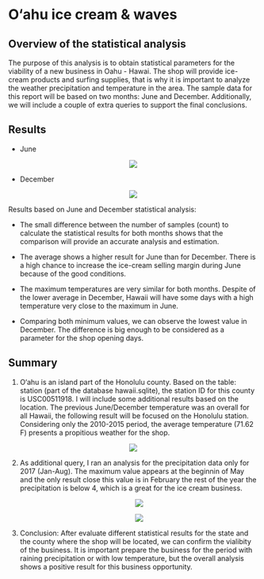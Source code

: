 # O‘ahu ice cream & waves

## Overview of the statistical analysis
The purpose of this analysis is to obtain statistical parameters for the viability of a new business in Oahu - Hawai. The shop will provide ice-cream products and surfing supplies, that is why it is important to analyze the weather precipitation and temperature in the area. The sample data for this report will be based on two months: June and December. Additionally, we will include a couple of extra queries to support the final conclusions.

## Results

- June

<p align="center"><img src="https://user-images.githubusercontent.com/88695570/137837433-cb9a276b-c15f-4f6e-970c-55a1a5e56300.png">

- December

<p align="center"><img src="https://user-images.githubusercontent.com/88695570/137837478-3f038657-6e59-4f06-9fde-7e5729eadcfe.png">

Results based on June and December statistical analysis:

- The small difference between the number of samples (count) to calculate the statistical results for both months shows that the comparison will provide an accurate analysis and estimation.

- The average shows a higher result for June than for December. There is a high chance to increase the ice-cream selling margin during June because of the good conditions. 

- The maximum temperatures are very similar for both months. Despite of the lower average in December, Hawaii will have some days with a high temperature very close to the maximum in June.

- Comparing both minimum values, we can observe the lowest value in December. The difference is big enough to be considered as a parameter for the shop opening days. 

## Summary

1. O‘ahu is an island part of the Honolulu county. Based on the table: station (part of the database hawaii.sqlite), the station ID for this county is USC00511918. I will include some additional results based on the location. The previous June/December temperature was an overall for all Hawaii, the following result will be focused on the Honolulu station. Considering only the 2010-2015 period, the average temperature (71.62 F) presents a propitious weather for the shop. 

<p align="center"><img src="https://user-images.githubusercontent.com/88695570/137837684-a1136fb0-fcba-4afe-9811-b85eb5ff171b.png">

2. As additional query, I ran an analysis for the precipitation data only for 2017 (Jan-Aug). The maximum value appears at the beginnin of May and the only result close this value is in February the rest of the year the precipitation is below 4, which is a great for the ice cream business. 
  
    <p align="center"><img src="https://user-images.githubusercontent.com/88695570/137838137-51d2a03c-cd6b-4fc8-a97e-c57e9af27ee1.png">
    <p align="center"><img src="https://user-images.githubusercontent.com/88695570/137838113-7bf44e4a-eda6-490d-960e-f09b2d757378.png">
  
3. Conclusion: After evaluate different statistical results for the state and the county where the shop will be located, we can confirm the vialibity of the business. It is important prepare the business for the period with raining precipitation or with low temperature, but the overall analysis shows a positive result for this business opportunity.
